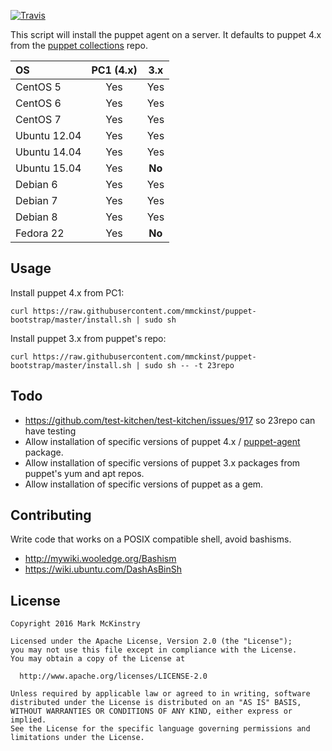 [![Travis](https://img.shields.io/travis/mmckinst/puppet-bootstrap.svg)](https://travis-ci.org/mmckinst/puppet-bootstrap)

This script will install the puppet agent on a server. It defaults to puppet 4.x
from the
[puppet collections](https://puppetlabs.com/blog/welcome-puppet-collections)
repo.

| OS           | PC1 (4.x) | 3.x     |
|:-------------|:---------:|:-------:|
| CentOS 5     | Yes       | Yes     |
| CentOS 6     | Yes       | Yes     |
| CentOS 7     | Yes       | Yes     |
| Ubuntu 12.04 | Yes       | Yes     |
| Ubuntu 14.04 | Yes       | Yes     |
| Ubuntu 15.04 | Yes       | **No**  |
| Debian 6     | Yes       | Yes     |
| Debian 7     | Yes       | Yes     |
| Debian 8     | Yes       | Yes     |
| Fedora 22    | Yes       | **No**  |


Usage
---
Install puppet 4.x from PC1:
```
curl https://raw.githubusercontent.com/mmckinst/puppet-bootstrap/master/install.sh | sudo sh
```

Install puppet 3.x from puppet's repo:
```
curl https://raw.githubusercontent.com/mmckinst/puppet-bootstrap/master/install.sh | sudo sh -- -t 23repo
```

Todo
---
* https://github.com/test-kitchen/test-kitchen/issues/917 so 23repo can have testing
* Allow installation of specific versions of puppet 4.x / [puppet-agent](https://docs.puppetlabs.com/puppet/latest/reference/about_agent.html) package.
* Allow installation of specific versions of puppet 3.x packages from puppet's
  yum and apt repos.
* Allow installation of specific versions of puppet as a gem.


Contributing
---
Write code that works on a POSIX compatible shell, avoid bashisms.

* http://mywiki.wooledge.org/Bashism
* https://wiki.ubuntu.com/DashAsBinSh


License
---
```
Copyright 2016 Mark McKinstry

Licensed under the Apache License, Version 2.0 (the "License");
you may not use this file except in compliance with the License.
You may obtain a copy of the License at

  http://www.apache.org/licenses/LICENSE-2.0

Unless required by applicable law or agreed to in writing, software
distributed under the License is distributed on an "AS IS" BASIS,
WITHOUT WARRANTIES OR CONDITIONS OF ANY KIND, either express or implied.
See the License for the specific language governing permissions and
limitations under the License.
```
